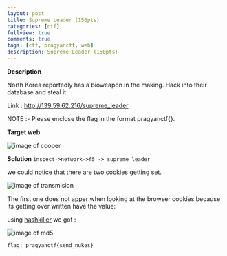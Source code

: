 ```yaml
---
layout: post
title: Supreme Leader (150pts)
categories: [ctf]
fullview: true
comments: true
tags: [ctf, pragyancft, web]
description: Supreme Leader (150pts)
---
```


**Description**

North Korea reportedly has a bioweapon in the making. Hack into their database and steal it.

Link : http://139.59.62.216/supreme_leader

NOTE :- Please enclose the flag in the format pragyanctf{<flag>}.

**Target web**

![image of cooper](https://github.com/Ds3c-ctf-team/Ds3c-ctf-team.github.io/blob/master/supreme.PNG?raw=true)

**Solution**
`inspect->network->f5 -> supreme leader `

we could notice that there are two cookies getting set. 

![image of transmision](https://github.com/Ds3c-ctf-team/Ds3c-ctf-team.github.io/blob/master/assets/media/cooke.PNG?raw=true)

The first one does not apper when looking at the browser cookies because its getting over written have the value:

using <a class="btn btn-default" href="https://hashkiller.co.uk/md5-decrypter.aspx">hashkiller</a> we got :

![image of md5](https://github.com/Ds3c-ctf-team/Ds3c-ctf-team.github.io/blob/master/assets/media/md5.PNG?raw=true)

`flag: pragyanctf{send_nukes}`
